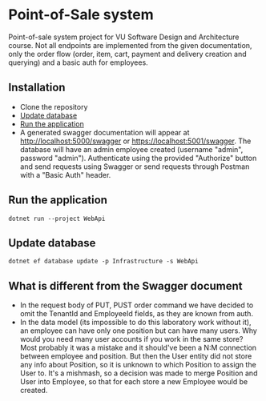 
# Point-of-Sale system

Point-of-sale system project for VU Software Design and Architecture course. Not all endpoints are implemented from the given documentation, only the order flow (order, item, cart, payment and delivery creation and querying) and a basic auth for employees.

## Installation

- Clone the repository
- [Update database](#update-database)
- [Run the application](#run-the-application)
- A generated swagger documentation will appear at [http://localhost:5000/swagger](http://localhost:5000/swagger) or [https://localhost:5001/swagger](https://localhost:5001/swagger). The database will have an admin employee created (username "admin", password "admin"). Authenticate using the provided "Authorize" button and send requests using Swagger or send requests through Postman with a "Basic Auth" header.

## Run the application

```
dotnet run --project WebApi
```

## Update database

```
dotnet ef database update -p Infrastructure -s WebApi
```

## What is different from the Swagger document

- In the request body of PUT, PUST order command we have decided to omit the TenantId and EmployeeId fields, as they are known from auth.
- In the data model (its impossible to do this laboratory work without it), an employee can have only one position but can have many users. Why would you need many user accounts if you work in the same store? Most probably it was a mistake and it should've been a N:M connection between employee and position. But then the User entity did not store any info about Position, so it is unknown to which Position to assign the User to. It's a mishmash, so a decision was made to merge Position and User into Employee, so that for each store a new Employee would be created.
